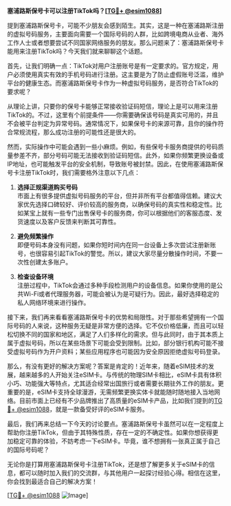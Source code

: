 **塞浦路斯保号卡可以注册TikTok吗？[[TG💪+ @esim1088](https://t.me/s/esim1088)]**

提到塞浦路斯保号卡，可能不少朋友会感到陌生。其实，这是一种在塞浦路斯注册的虚拟号码服务，主要面向需要一个国际号码的人群，比如跨境电商从业者、海外工作人士或者想要尝试不同国家网络服务的朋友。那么问题来了：塞浦路斯保号卡能用来注册TikTok吗？今天我们就来聊聊这个话题。

首先，让我们明确一点：TikTok对用户注册账号是有一定要求的。官方规定，用户必须使用真实有效的手机号码进行注册。这主要是为了防止虚假账号泛滥，维护平台的健康生态。而塞浦路斯保号卡作为一种虚拟号码服务，是否符合TikTok的要求呢？

从理论上讲，只要你的保号卡能够正常接收验证码短信，理论上是可以用来注册TikTok的。不过，这里有个前提条件——你需要确保该号码是真实可用的，并且不会被平台判定为异常号码。通常情况下，如果保号卡的来源可靠，且你的操作符合常规流程，那么成功注册的可能性还是很大的。

然而，实际操作中可能会遇到一些小麻烦。例如，有些保号卡服务商提供的号码质量参差不齐，部分号码可能无法接收到验证码短信。此外，如果你频繁更换设备或IP地址，也可能触发平台的安全机制，导致账号被封禁。因此，在使用塞浦路斯保号卡注册TikTok时，我们需要格外注意以下几点：

1. **选择正规渠道购买号码**  
   市面上有很多提供虚拟号码服务的平台，但并非所有平台都值得信赖。建议大家优先选择口碑较好、评价较高的服务商，以确保号码的真实性和稳定性。比如某宝上就有一些专门出售保号卡的服务商，你可以根据他们的客服态度、发货速度以及客户反馈来判断其可靠性。

2. **避免频繁操作**  
   即便号码本身没有问题，如果你短时间内在同一台设备上多次尝试注册新账号，也很容易引起TikTok的警觉。所以，建议大家尽量分散操作时间，不要一次性创建太多账户。

3. **检查设备环境**  
   注册过程中，TikTok会通过多种手段检测用户的设备信息。如果你使用的是公共Wi-Fi或者代理服务器，可能会被认为是可疑行为。因此，最好选择稳定的私人网络环境来进行操作。

接下来，我们再来看看塞浦路斯保号卡的优势和局限性。对于那些希望拥有一个国际号码的人来说，这种服务无疑是非常方便的选择。它不仅价格低廉，而且可以轻松切换不同的国家和地区，满足了人们多样化的需求。但与此同时，由于其本质上属于虚拟号码，所以在某些场景下可能会受到限制。比如，部分银行机构可能不接受虚拟号码作为开户资料；某些应用程序也可能因为安全原因拒绝虚拟号码登录。

那么，有没有更好的解决方案呢？答案是肯定的！近年来，随着eSIM技术的发展，越来越多的人开始关注eSIM卡。与传统的物理SIM卡相比，eSIM卡具有体积小巧、功能强大等特点，尤其适合经常出国旅行或者需要长期驻外工作的朋友。更重要的是，eSIM卡支持全球漫游，无需频繁更换实体卡就能随时随地接入当地网络。目前市面上已经有不少品牌推出了高质量的eSIM卡产品，比如我们提到的[TG💪+ @esim1088](https://t.me/s/esim1088)，就是一款备受好评的eSIM卡服务。

最后，我们再来总结一下今天的讨论要点。塞浦路斯保号卡虽然可以在一定程度上帮助你注册TikTok，但由于其特殊性质，存在一定的不确定性。如果你想获得更加稳定可靠的体验，不妨考虑一下eSIM卡。毕竟，谁不想拥有一张真正属于自己的国际号码呢？

无论你是打算用塞浦路斯保号卡注册TikTok，还是想了解更多关于eSIM卡的信息，都可以随时加入我们的交流群，与其他用户一起探讨经验心得。相信在这里，你会找到最适合自己的解决方案！

[[TG💪+ @esim1088](https://t.me/s/esim1088) ![Image](https://i.postimg.cc/4NQfJmqS/Snipaste-2025-05-13-00-14-12.png)]